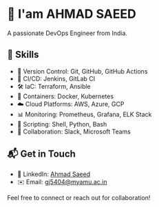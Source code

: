 # 👋 I'am AHMAD SAEED
A passionate DevOps Engineer from India.

## 💼 Skills

- 📂 Version Control: Git, GitHub, GitHub Actions
- 🔄 CI/CD: Jenkins, GitLab CI
- 🛠️ IaC: Terraform, Ansible
- 🐳 Containers: Docker, Kubernetes
- ☁️ Cloud Platforms: AWS, Azure, GCP
- 📊 Monitoring: Prometheus, Grafana, ELK Stack
- 🚀 Scripting: Shell, Python, Bash
- 🤝 Collaboration: Slack, Microsoft Teams



## 📬 Get in Touch

- 🔗 LinkedIn: [Ahmad Saeed](https://www.linkedin.com/in/ahmad-saeed-575355221/)
- ✉️ Email: gj5404@myamu.ac.in

Feel free to connect or reach out for collaboration!
